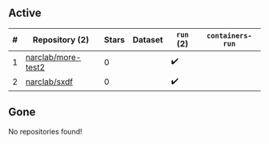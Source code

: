 ## Active
| # | Repository (2) | Stars | Dataset | `run` (2) | `containers-run` |
| --- | --- | --- | --- | --- | --- |
| 1 | [narclab/more-test2](https://github.com/narclab/more-test2) | 0 |  | :heavy_check_mark: |  |
| 2 | [narclab/sxdf](https://github.com/narclab/sxdf) | 0 |  | :heavy_check_mark: |  |

## Gone
No repositories found!
